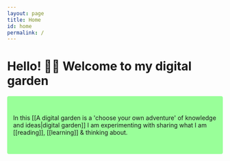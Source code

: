 ```yaml
---
layout: page
title: Home
id: home
permalink: /
---
```


# Hello! 👋🏻 Welcome to my digital garden  

<p style="padding: 3em 1em; background: #99FF99; border-radius: 4px;">
  In this [[A digital garden is a 'choose your own adventure' of knowledge and ideas|digital garden]] I am experimenting with sharing what I am [[reading]], [[learning]] & thinking about.
</p>




<style>
  .wrapper {
    max-width: 46em;
  }
</style>
